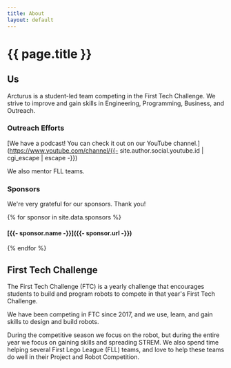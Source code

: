 ```yaml
---
title: About
layout: default
---
```


# {{ page.title }}

## Us

Arcturus is a student-led team competing in the First Tech Challenge. We strive to improve and gain skills in Engineering, Programming, Business, and Outreach.

### Outreach Efforts

[We have a podcast! You can check it out on our YouTube channel.](https://www.youtube.com/channel/{{- site.author.social.youtube.id | cgi_escape | escape -}})

We also mentor FLL teams.

### Sponsors

We're very grateful for our sponsors. Thank you!

{% for sponsor in site.data.sponsors %}

#### [{{- sponsor.name -}}]({{- sponsor.url -}})

{% endfor %}

## First Tech Challenge

The First Tech Challenge (FTC) is a yearly challenge that encourages students to build and program robots to compete in that year's First Tech Challenge.

We have been competing in FTC since 2017, and we use, learn, and gain skills to design and build robots.

During the competitive season we focus on the robot, but during the entire year we focus on gaining skills and spreading STREM.
We also spend time helping several First Lego League (FLL) teams, and love to help these teams do well in their Project and Robot Competition.
